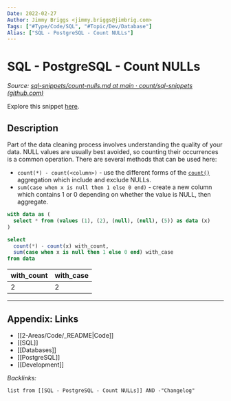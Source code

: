```yaml
---
Date: 2022-02-27
Author: Jimmy Briggs <jimmy.briggs@jimbrig.com>
Tags: ["#Type/Code/SQL", "#Topic/Dev/Database"]
Alias: ["SQL - PostgreSQL - Count NULLs"]
---
```


# SQL - PostgreSQL - Count NULLs

*Source: [sql-snippets/count-nulls.md at main · count/sql-snippets (github.com)](https://github.com/count/sql-snippets/blob/main/postgres/count-nulls.md)*

Explore this snippet [here](https://count.co/n/YJCjwADi4VY?vm=e).

## Description

Part of the data cleaning process involves understanding the quality of your data. NULL values are usually best avoided, so counting their occurrences is a common operation.
There are several methods that can be used here:
- `count(*) - count(<column>)` - use the different forms of the [`count()`](https://www.postgresql.org/docs/current/functions-aggregate.html) aggregation which include and exclude NULLs.
- `sum(case when x is null then 1 else 0 end)` - create a new column which contains 1 or 0 depending on whether the value is NULL, then aggregate.

```sql
with data as (
  select * from (values (1), (2), (null), (null), (5)) as data (x)
)

select
  count(*) - count(x) with_count,
  sum(case when x is null then 1 else 0 end) with_case
from data
```

| with_count | with_case |
| ---------- | --------- |
| 2          | 2         |


***

## Appendix: Links

- [[2-Areas/Code/_README|Code]]
- [[SQL]]
- [[Databases]]
- [[PostgreSQL]]
- [[Development]]

*Backlinks:*

```dataview
list from [[SQL - PostgreSQL - Count NULLs]] AND -"Changelog"
```